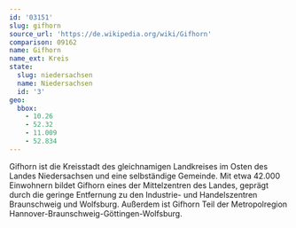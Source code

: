 ```yaml
---
id: '03151'
slug: gifhorn
source_url: 'https://de.wikipedia.org/wiki/Gifhorn'
comparison: 09162
name: Gifhorn
name_ext: Kreis
state:
  slug: niedersachsen
  name: Niedersachsen
  id: '3'
geo:
  bbox:
    - 10.26
    - 52.32
    - 11.009
    - 52.834
---
```


Gifhorn ist die Kreisstadt des gleichnamigen Landkreises im Osten des Landes Niedersachsen und eine selbständige Gemeinde. Mit etwa 42.000 Einwohnern bildet Gifhorn eines der Mittelzentren des Landes, geprägt durch die geringe Entfernung zu den Industrie- und Handelszentren Braunschweig und Wolfsburg. Außerdem ist Gifhorn Teil der Metropolregion Hannover-Braunschweig-Göttingen-Wolfsburg.
